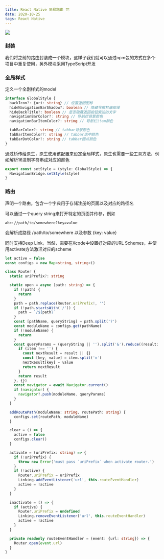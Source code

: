 ```yaml
---
title: React Native 简易路由 完
date: 2020-10-25
tags: React Native
---
```


<img src="/images/2020/reactNativeRouter3/cover.jpg">

### 封装

我们将之前的路由封装成一个模块，这样子我们就可以通过npm包的方式在多个项目中重复使用，另外模块采用TypeScript开发

### 全局样式

定义一个全剧样式的model

```ts
interface GlobalStyle {
  backIcon?: {uri: string} // 设置返回图标
  hideNavigationBarShadow?: boolean // 隐藏导航栏底部线
  hideBackTitle?: boolean // 是否隐藏返回按钮旁边的文字
  navigationBarColor?: string // 导航栏背景颜色
  navigationBarItemColor?: string // 导航栏item颜色

  tabBarColor?: string // tabbar背景颜色
  tabBarItemColor?: string // tabbar选中颜色
  tabBarDotColor?: string // tabbar圆点颜色
}
```

通过桥传给原生，原生使用该配置来设定全局样式，原生也需要一些工具方法，例如解析16进制字符串成对应的颜色

```ts
export const setStyle = (style: GlobalStyle) => {
  NavigationBridge.setStyle(style)
}
```

### 路由

声明一个路由，包含一个字典用于存储注册的页面以及对应的路径名

可以通过一个query string来打开特定的页面并传参，例如

```
abc://path/to/somewhere?key=value
```

会解析成路径 /path/to/somewhere 以及参数 {key: value}

同时支持Deep Link，当然，需要在Xcode中设置好对应的URL Schemes，并使用activate方法激活对应的scheme

```ts
let active = false
const configs = new Map<string, string>()

class Router {
  static uriPrefix?: string

  static open = async (path: string) => {
    if (!path) {
      return
    }
    path = path.replace(Router.uriPrefix!, '')
    if (!path.startsWith('/')) {
      path = `/${path}`
    }
    const [pathName, queryString] = path.split('?')
    const moduleName = configs.get(pathName)
    if (!moduleName) {
      return
    }
    const queryParams = (queryString || '').split('&').reduce((result: any, item: string) => {
      if (item !== '') {
        const nextResult = result || {}
        const [key, value] = item.split('=')
        nextResult[key] = value
        return nextResult
      }
      return result
    }, {})
    const navigator = await Navigator.current()
    if (navigator) {
      navigator?.push(moduleName, queryParams)
    }
  }

  addRoutePath(moduleName: string, routePath: string) {
    configs.set(routePath, moduleName)
  }

  clear = () => {
    active = false
    configs.clear()
  }

  activate = (uriPrefix: string) => {
    if (!uriPrefix) {
      throw new Error('must pass `uriPrefix` when activate router.')
    }
    if (!active) {
      Router.uriPrefix = uriPrefix
      Linking.addEventListener('url', this.routeEventHandler)
      active = !active
    }
  }

  inactivate = () => {
    if (active) {
      Router.uriPrefix = undefined
      Linking.removeEventListener('url', this.routeEventHandler)
      active = !active
    }
  }

  private readonly routeEventHandler = (event: {url: string}) => {
    Router.open(event.url)
  }
}
```

